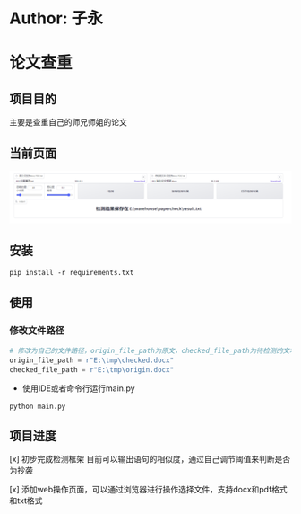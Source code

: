 [//]: # (Name: readme.md)
[//]: # (Title: README.md)  
 # Author: 子永

# 论文查重

## 项目目的
  
主要是查重自己的师兄师姐的论文
## 当前页面

![](./pictures/main.png)


## 安装

```
pip install -r requirements.txt
```

## 使用
### 修改文件路径

```python 已弃用
# 修改为自己的文件路径，origin_file_path为原文，checked_file_path为待检测的文本
origin_file_path = r"E:\tmp\checked.docx"
checked_file_path = r"E:\tmp\origin.docx"
```

- 使用IDE或者命令行运行main.py
```
python main.py
```

## 项目进度
 [x] 初步完成检测框架
目前可以输出语句的相似度，通过自己调节阈值来判断是否为抄袭

 [x] 添加web操作页面，可以通过浏览器进行操作选择文件，支持docx和pdf格式和txt格式

